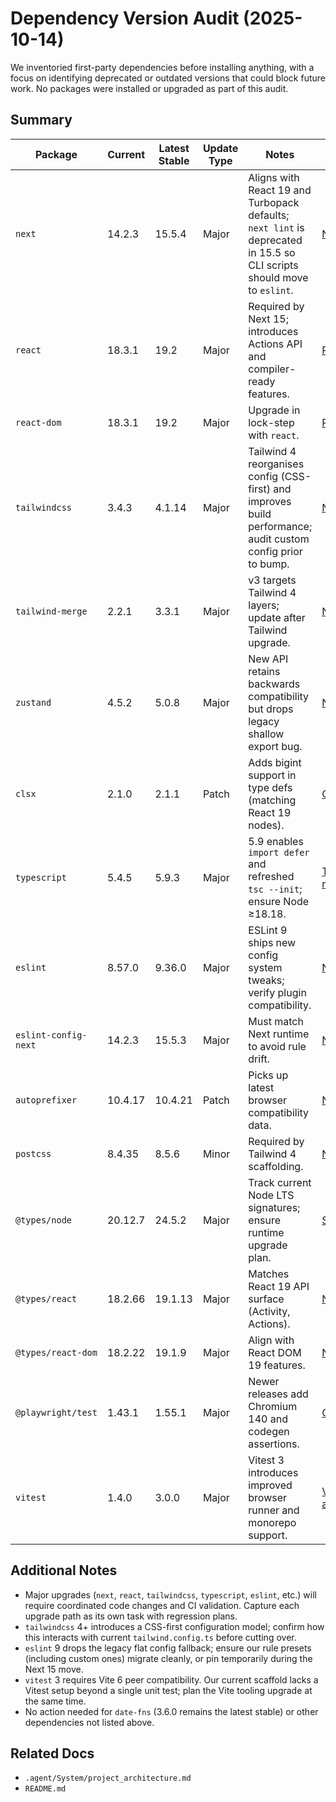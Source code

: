 # Dependency Version Audit (2025-10-14)

We inventoried first-party dependencies before installing anything, with a focus on identifying deprecated or outdated versions that could block future work. No packages were installed or upgraded as part of this audit.

## Summary

| Package | Current | Latest Stable | Update Type | Notes | Source |
| --- | --- | --- | --- | --- | --- |
| `next` | 14.2.3 | 15.5.4 | Major | Aligns with React 19 and Turbopack defaults; `next lint` is deprecated in 15.5 so CLI scripts should move to `eslint`. | [Next docs](https://nextjs.org/docs/app/api-reference/config/next-config-js/eslint) |
| `react` | 18.3.1 | 19.2 | Major | Required by Next 15; introduces Actions API and compiler-ready features. | [React versions](https://react.dev/versions) |
| `react-dom` | 18.3.1 | 19.2 | Major | Upgrade in lock-step with `react`. | [React versions](https://react.dev/versions) |
| `tailwindcss` | 3.4.3 | 4.1.14 | Major | Tailwind 4 reorganises config (CSS-first) and improves build performance; audit custom config prior to bump. | [NPM](https://www.npmjs.com/package/tailwindcss) |
| `tailwind-merge` | 2.2.1 | 3.3.1 | Major | v3 targets Tailwind 4 layers; update after Tailwind upgrade. | [NPM](https://www.npmjs.com/package/tailwind-merge) |
| `zustand` | 4.5.2 | 5.0.8 | Major | New API retains backwards compatibility but drops legacy shallow export bug. | [NPM](https://www.npmjs.com/package/zustand) |
| `clsx` | 2.1.0 | 2.1.1 | Patch | Adds bigint support in type defs (matching React 19 nodes). | [GitHub release](https://github.com/lukeed/clsx/releases/tag/v2.1.1) |
| `typescript` | 5.4.5 | 5.9.3 | Major | 5.9 enables `import defer` and refreshed `tsc --init`; ensure Node ≥18.18. | [TypeScript release](https://github.com/microsoft/TypeScript/releases/tag/v5.9.3) |
| `eslint` | 8.57.0 | 9.36.0 | Major | ESLint 9 ships new config system tweaks; verify plugin compatibility. | [NPM](https://www.npmjs.com/package/eslint) |
| `eslint-config-next` | 14.2.3 | 15.5.3 | Major | Must match Next runtime to avoid rule drift. | [NPM](https://www.npmjs.com/package/eslint-config-next?activeTab=versions) |
| `autoprefixer` | 10.4.17 | 10.4.21 | Patch | Picks up latest browser compatibility data. | [NPM](https://www.npmjs.com/package/autoprefixer) |
| `postcss` | 8.4.35 | 8.5.6 | Minor | Required by Tailwind 4 scaffolding. | [NPM](https://www.npmjs.com/package/postcss) |
| `@types/node` | 20.12.7 | 24.5.2 | Major | Track current Node LTS signatures; ensure runtime upgrade plan. | [Snyk](https://security.snyk.io/package/npm/%40types%2Fnode) |
| `@types/react` | 18.2.66 | 19.1.13 | Major | Matches React 19 API surface (Activity, Actions). | [NPM](https://www.npmjs.com/package/@types/react) |
| `@types/react-dom` | 18.2.22 | 19.1.9 | Major | Align with React DOM 19 features. | [NPM](https://www.npmjs.com/package/@types/react-dom) |
| `@playwright/test` | 1.43.1 | 1.55.1 | Major | Newer releases add Chromium 140 and codegen assertions. | [GitHub release](https://github.com/microsoft/playwright/releases/tag/v1.55.1) |
| `vitest` | 1.4.0 | 3.0.0 | Major | Vitest 3 introduces improved browser runner and monorepo support. | [Vitest 3 announcement](https://vitest.dev/blog/vitest-3) |

## Additional Notes

- Major upgrades (`next`, `react`, `tailwindcss`, `typescript`, `eslint`, etc.) will require coordinated code changes and CI validation. Capture each upgrade path as its own task with regression plans.
- `tailwindcss` 4+ introduces a CSS-first configuration model; confirm how this interacts with current `tailwind.config.ts` before cutting over.
- `eslint` 9 drops the legacy flat config fallback; ensure our rule presets (including custom ones) migrate cleanly, or pin temporarily during the Next 15 move.
- `vitest` 3 requires Vite 6 peer compatibility. Our current scaffold lacks a Vitest setup beyond a single unit test; plan the Vite tooling upgrade at the same time.
- No action needed for `date-fns` (3.6.0 remains the latest stable) or other dependencies not listed above.

## Related Docs

- `.agent/System/project_architecture.md`
- `README.md`
